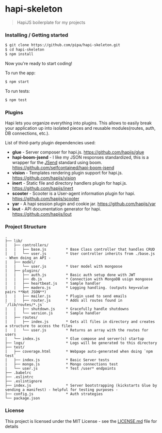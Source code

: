 # hapi-skeleton
> HapiJS boilerplate for my projects

### Installing / Getting started

```bash
$ git clone https://github.com/pipa/hapi-skeleton.git
$ cd hapi-skeleton
$ npm install
```

Now you're ready to start coding!

To run the app:
```bash
$ npm start
```

To run tests:
```bash
$ npm test
```

### Plugins

Hapi lets you organize everything into plugins. This allows to easily break your application up into isolated pieces and reusable modules(routes, auth, DB connections, etc.).

List of third-party plugin dependencies used:
- **glue** - Server composer for hapi.js. https://github.com/hapijs/glue
- **hapi-boom-jsend** - I like my JSON responses standardized, this is a wrapper for the [JSend](https://labs.omniti.com/labs/jsend) standard using boom. https://github.com/selfcontained/hapi-boom-jsend
- **vision** - Templates rendering plugin support for hapi.js. https://github.com/hapijs/vision
- **inert** - Static file and directory handlers plugin for hapi.js. https://github.com/hapijs/inert
- **scooter** - Scooter is a User-agent information plugin for hapi. https://github.com/hapijs/scooter
- **yar** - A hapi session plugin and cookie jar. https://github.com/hapijs/yar
- **lout** - API documentation generator for hapi. https://github.com/hapijs/lout

### Project Structure
```
.
├── lib/
|   ├── controllers/
|   |   ├── base.js         * Base Class controller that handles CRUD
|   |   └── user.js         * User controller inherits from ./base.js - When doing an API -
|   ├── model/
|   |   └── user.js         * User model with mongoose
|   ├── plugins/
|   |   ├── auth.js         * Basic auth setup done with JWT
|   |   ├── db.js           * Connection with MongoDB usign mongoose
|   |   ├── heartbeat.js    * Sample handler
|   |   ├── madero.js       * Logging handling. (outputs key=value pairs **Not JSON**)
|   |   ├── mailer.js       * Plugin used to send emails
|   |   ├── router.js       * Adds all routes found in `/lib/routes/*.js`
|   |   ├── shutdown.js     * Gracefully handle shutdowns
|   |   └── version.js      * Sample handler
|   ├── routes/
|   |   ├── index.js        * Gets all files in directory and creates a structure to access the files
|   |   └── user.js         * Returns an array with the routes for users
|   └── index.js            * Glue compose and server(s) startup
├── logs/                   * Logs will be generated to this directory
├── test/
|   ├── coverage.html       * Webpage auto-generated when doing `npm test`
|   ├── index.js            * Basic Server tests
|   ├── mongo.js            * Mongo connections test
|   └── user.js             * Test /user* endpoints
├── .babelrc
├── .eslintrc
├── .eslintignore
├── index.js                * Server bootstrapping (kickstarts Glue by sending a manifest) - helpful for testing purposes -
├── config.js               * Auth strategies
└── package.json
```

### License

This project is licensed under the MIT License - see the [LICENSE.md](LICENSE.md) file for details
